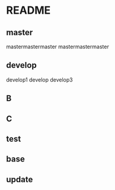 # README

## master

mastermastermaster
mastermastermaster

## develop

develop1
develop
develop3

## B

## C

## test

## base

## update

